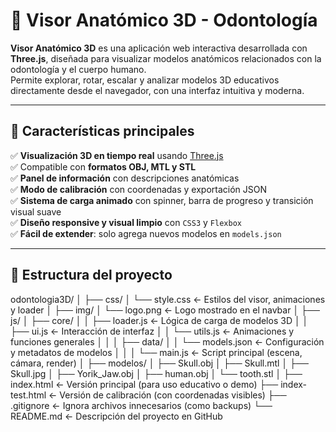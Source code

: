 # 🦷 Visor Anatómico 3D - Odontología

**Visor Anatómico 3D** es una aplicación web interactiva desarrollada con **Three.js**, diseñada para visualizar modelos anatómicos relacionados con la odontología y el cuerpo humano.  
Permite explorar, rotar, escalar y analizar modelos 3D educativos directamente desde el navegador, con una interfaz intuitiva y moderna.

---

## 🚀 Características principales

✅ **Visualización 3D en tiempo real** usando [Three.js](https://threejs.org/)  
✅ Compatible con **formatos OBJ, MTL y STL**  
✅ **Panel de información** con descripciones anatómicas  
✅ **Modo de calibración** con coordenadas y exportación JSON  
✅ **Sistema de carga animado** con spinner, barra de progreso y transición visual suave  
✅ **Diseño responsive y visual limpio** con `CSS3` y `Flexbox`  
✅ **Fácil de extender**: solo agrega nuevos modelos en `models.json`  

---

## 🧩 Estructura del proyecto

odontologia3D/
│
├── css/
│   └── style.css              ← Estilos del visor, animaciones y loader
│
├── img/
│   └── logo.png               ← Logo mostrado en el navbar
│
├── js/
│   ├── core/
│   │   ├── loader.js          ← Lógica de carga de modelos 3D
│   │   ├── ui.js              ← Interacción de interfaz
│   │   └── utils.js           ← Animaciones y funciones generales
│   │
│   ├── data/
│   │   └── models.json        ← Configuración y metadatos de modelos
│   │
│   └── main.js                ← Script principal (escena, cámara, render)
│
├── modelos/
│   ├── Skull.obj
│   ├── Skull.mtl
│   ├── Skull.jpg
│   ├── Yorik_Jaw.obj
│   ├── human.obj
│   └── tooth.stl
│
├── index.html                 ← Versión principal (para uso educativo o demo)
├── index-test.html            ← Versión de calibración (con coordenadas visibles)
├── .gitignore                 ← Ignora archivos innecesarios (como backups)
└── README.md                  ← Descripción del proyecto en GitHub


